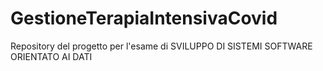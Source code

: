 # GestioneTerapiaIntensivaCovid
Repository del progetto per l'esame di SVILUPPO DI SISTEMI SOFTWARE ORIENTATO AI DATI
